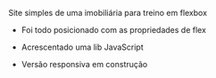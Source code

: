 Site simples de uma imobiliária para treino em flexbox

- Foi todo posicionado com as propriedades de flex
- Acrescentado uma lib JavaScript


- Versão responsiva em construção
